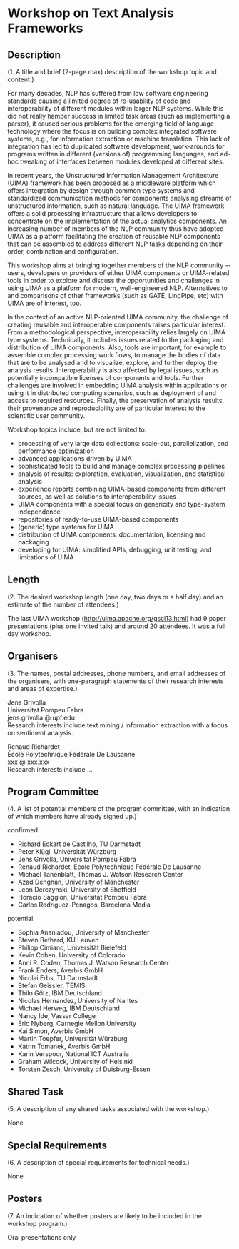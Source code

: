 Workshop on Text Analysis Frameworks
====================================

Description
-----------
 (1. A title and brief (2-page max) description of the workshop topic and content.)

 
For many decades, NLP has suffered from low software engineering standards causing a limited degree of re-usability of code and interoperability of different modules within larger NLP systems. While this did not really hamper success in limited task areas (such as implementing a parser), it caused serious problems for the emerging field of language technology where the focus is on building complex integrated software systems, e.g., for information extraction or machine translation. This lack of integration has led to duplicated software development, work-arounds for programs written in different (versions of) programming languages, and ad-hoc tweaking of interfaces between modules developed at different sites.

In recent years, the Unstructured Information Management Architecture (UIMA) framework has been proposed as a middleware platform which offers integration by design through common type systems and standardized communication methods for components analysing streams of unstructured information, such as natural language. The UIMA framework offers a solid processing infrastructure that allows developers to concentrate on the implementation of the actual analytics components. An increasing number of members of the NLP community thus have adopted UIMA as a platform facilitating the creation of reusable NLP components that can be assembled to address different NLP tasks depending on their order, combination and configuration.

This workshop aims at bringing together members of the NLP community -- users, developers or providers of either UIMA components or UIMA-related tools in order to explore and discuss the opportunities and challenges in using UIMA as a platform for modern, well-engineered NLP. Alternatives to and comparisons of other frameworks (such as GATE, LingPipe, etc) with UIMA are of interest, too.

In the context of an active NLP-oriented UIMA community, the challenge of creating reusable and interoperable components raises particular interest. From a methodological perspective, interoperability relies largely on UIMA type systems. Technically, it includes issues related to the packaging and distribution of UIMA components. Also, tools are important, for example to assemble complex processing work flows, to manage the bodies of data that are to be analysed and to visualize, explore, and further deploy the analysis results. Interoperability is also affected by legal issues, such as potentially incompatible licenses of components and tools. Further challenges are involved in embedding UIMA analysis within applications or using it in distributed computing scenarios, such as deployment of and access to required resources. Finally, the preservation of analysis results, their provenance and reproducibility are of particular interest to the scientific user community.

Workshop topics include, but are not limited to: 
* processing of very large data collections: scale-out, parallelization, and performance optimization
* advanced applications driven by UIMA
* sophisticated tools to build and manage complex processing pipelines
* analysis of results: exploration, evaluation, visualization, and statistical analysis
* experience reports combining UIMA-based components from different sources, as well as solutions to interoperability issues
* UIMA components with a special focus on genericity and type-system independence
* repositories of ready-to-use UIMA-based components
* (generic) type systems for UIMA
* distribution of UIMA components: documentation, licensing and packaging
* developing for UIMA: simplified APIs, debugging, unit testing, and limitations of UIMA
 
Length
------
 (2. The desired workshop length (one day, two days or a half day) and an estimate of the number of attendees.)

The last UIMA workshop (http://uima.apache.org/gscl13.html) had 9 paper presentations (plus one invited talk) and around 20 attendees.  It was a full day workshop.
 
Organisers
----------
 (3. The names, postal addresses, phone numbers, and email addresses of the organisers, with one-paragraph statements of their research interests and areas of expertise.)

Jens Grivolla  
Universitat Pompeu Fabra  
jens.grivolla @ upf.edu  
Research interests include text mining / information extraction with a focus on sentiment analysis.

Renaud Richardet  
École Polytechnique Fédérale De Lausanne  
xxx @ xxx.xxx  
Research interests include ...

Program Committee
-----------------
 (4. A list of potential members of the program committee, with an indication of which members have already signed up.)

confirmed:
* Richard Eckart de Castilho, TU Darmstadt
* Peter Klügl, Universität Würzburg
* Jens Grivolla, Universitat Pompeu Fabra
* Renaud Richardet, École Polytechnique Fédérale De Lausanne
* Michael Tanenblatt, Thomas J. Watson Research Center
* Azad Dehghan, University of Manchester
* Leon Derczynski, University of Sheffield
* Horacio Saggion, Universitat Pompeu Fabra
* Carlos Rodríguez-Penagos, Barcelona Media

potential:
* Sophia Ananiadou, University of Manchester
* Steven Bethard, KU Leuven
* Philipp Cimiano, Universität Bielefeld
* Kevin Cohen, University of Colorado
* Anni R. Coden, Thomas J. Watson Research Center
* Frank Enders, Averbis GmbH
* Nicolai Erbs, TU Darmstadt
* Stefan Geissler, TEMIS
* Thilo Götz, IBM Deutschland
* Nicolas Hernandez, University of Nantes
* Michael Herweg, IBM Deutschland
* Nancy Ide, Vassar College
* Eric Nyberg, Carnegie Mellon University
* Kai Simon, Averbis GmbH
* Martin Toepfer, Universität Würzburg
* Katrin Tomanek, Averbis GmbH
* Karin Verspoor, National ICT Australia
* Graham Wilcock, University of Helsinki
* Torsten Zesch, University of Duisburg-Essen

Shared Task
-----------
 (5. A description of any shared tasks associated with the workshop.)
 
None

Special Requirements
---
 (6. A description of special requirements for technical needs.)
 
None

Posters
---
 (7. An indication of whether posters are likely to be included in the workshop program.)
 
Oral presentations only
